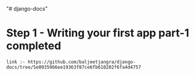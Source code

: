 "# django-docs" 



# Step 1 - Writing your first app part-1 completed

    link :- https://github.com/baljeetjangra/django-docs/tree/5e0935966ee19363f87ce6fb610202f6fa4d4757
   